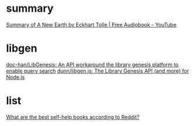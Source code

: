 
# summary
[Summary of A New Earth by Eckhart Tolle | Free Audiobook - YouTube](https://www.youtube.com/watch?v=oRadVoxa2yo&list=RDCMUCYcJwJXNsBWy5QMU74wf9UQ&index=24)

# libgen
[doc-han/LibGenesis: An API workaround the library genesis platform to enable query search](https://github.com/doc-han/LibGenesis)
[dunn/libgen.js: The Library Genesis API (and more) for Node.js](https://github.com/dunn/libgen.js)

# list
[What are the best self-help books according to Reddit?](https://redditbests.com/books-self-help/)